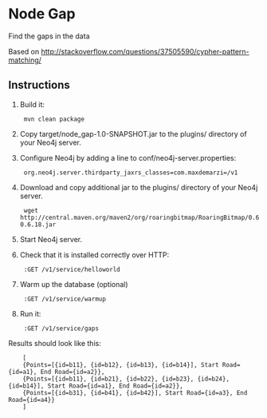 # Node Gap

Find the gaps in the data

Based on http://stackoverflow.com/questions/37505590/cypher-pattern-matching/


Instructions
------------

1. Build it:

        mvn clean package

2. Copy target/node_gap-1.0-SNAPSHOT.jar to the plugins/ directory of your Neo4j server.

3. Configure Neo4j by adding a line to conf/neo4j-server.properties:

        org.neo4j.server.thirdparty_jaxrs_classes=com.maxdemarzi=/v1

4. Download and copy additional jar to the plugins/ directory of your Neo4j server.

        wget http://central.maven.org/maven2/org/roaringbitmap/RoaringBitmap/0.6.18/RoaringBitmap-0.6.18.jar

5. Start Neo4j server.

6. Check that it is installed correctly over HTTP:

        :GET /v1/service/helloworld

7. Warm up the database (optional)

        :GET /v1/service/warmup

8. Run it:

        :GET /v1/service/gaps

Results should look like this:

        [
        {Points=[{id=b11}, {id=b12}, {id=b13}, {id=b14}], Start Road={id=a1}, End Road={id=a2}},
        {Points=[{id=b11}, {id=b21}, {id=b22}, {id=b23}, {id=b24}, {id=b14}], Start Road={id=a1}, End Road={id=a2}},
        {Points=[{id=b31}, {id=b41}, {id=b42}], Start Road={id=a3}, End Road={id=a4}}
        ]
